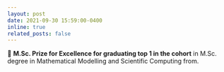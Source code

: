 ```yaml
---
layout: post
date: 2021-09-30 15:59:00-0400
inline: true
related_posts: false
---
```


🥇 **M.Sc. Prize for Excellence for graduating top 1 in the cohort** in M.Sc. degree in Mathematical Modelling and Scientific Computing from.
